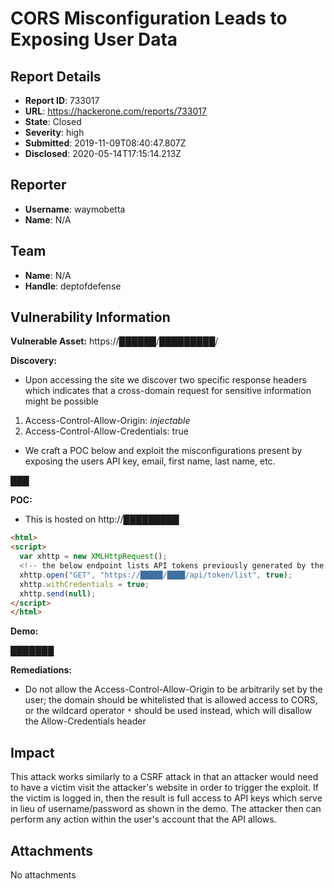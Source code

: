 # CORS Misconfiguration Leads to Exposing User Data

## Report Details
- **Report ID**: 733017
- **URL**: https://hackerone.com/reports/733017
- **State**: Closed
- **Severity**: high
- **Submitted**: 2019-11-09T08:40:47.807Z
- **Disclosed**: 2020-05-14T17:15:14.213Z

## Reporter
- **Username**: waymobetta
- **Name**: N/A

## Team
- **Name**: N/A
- **Handle**: deptofdefense

## Vulnerability Information
**Vulnerable Asset:** https://██████/█████████/

**Discovery:**
- Upon accessing the site we discover two specific response headers which indicates that a cross-domain request for sensitive information might be possible
 1. Access-Control-Allow-Origin: *injectable*
 2. Access-Control-Allow-Credentials: true
- We craft a POC below and exploit the misconfigurations present by exposing the users API key, email, first name, last name, etc.

███

**POC:**
* This is hosted on http://█████████

```html
<html>
<script>
  var xhttp = new XMLHttpRequest();
  <!-- the below endpoint lists API tokens previously generated by the user -->
  xhttp.open("GET", "https://█████/████/api/token/list", true);
  xhttp.withCredentials = true;
  xhttp.send(null);
</script>
</html>
```

**Demo:**

███████

**Remediations:**
- Do not allow the Access-Control-Allow-Origin to be arbitrarily set by the user; the domain should be whitelisted that is allowed access to CORS, or the wildcard operator `*` should be used instead, which will disallow the Allow-Credentials header

## Impact

This attack works similarly to a CSRF attack in that an attacker would need to have a victim visit the attacker's website in order to trigger the exploit. If the victim is logged in, then the result is full access to API keys which serve in lieu of username/password as shown in the demo. The attacker then can perform any action within the user's account that the API allows.

## Attachments
No attachments
